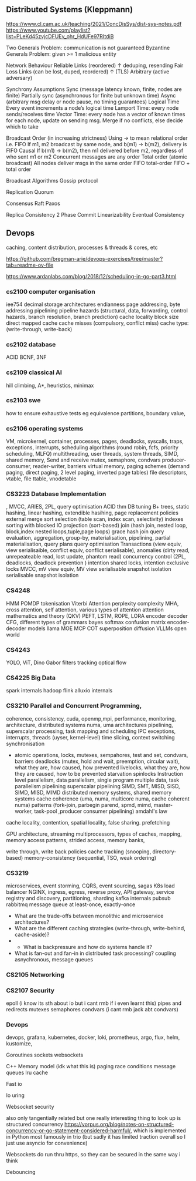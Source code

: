 ## Distributed Systems (Kleppmann)
https://www.cl.cam.ac.uk/teaching/2021/ConcDisSys/dist-sys-notes.pdf
https://www.youtube.com/playlist?list=PLeKd45zvjcDFUEv_ohr_HdUFe97RItdiB

Two Generals Problem: communication is not guaranteed
Byzantine Generals Problem: given >= 1 malicious entity

Network Behaviour
Reliable Links (reordered)
↑ deduping, resending
Fair Loss Links (can be lost, duped, reordered)
↑ (TLS)
Arbitrary (active adversary)

Synchrony Assumptions
Sync (message latency known, finite, nodes are finite)
Partially sync (asynchronous for finite but unknown time)
Async (arbitrary msg delay or node pause, no timing guarantees)
Logical Time
Every event increments a node’s logical time
Lamport Time: every node sends/receives time
Vector Time: every node has a vector of known times for each node, update on sending msg. Merge if no conflicts, else decide which to take

Broadcast Order (in increasing strictness)
Using → to mean relational order i.e.
FIFO
If m1, m2 broadcast by same node, and b(m1) → b(m2), delivery is FIFO
Causal
If b(m1) → b(m2), then m1 delivered before m2, regardless of who sent m1 or m2
Concurrent messages are any order
Total order (atomic broadcast)
All nodes deliver msgs in the same order
FIFO total-order
FIFO + total order

Broadcast Algorithms
Gossip protocol

Replication
Quorum

Consensus
Raft
Paxos

Replica Consistency
2 Phase Commit
Linearizability
Eventual Consistency





##  Devops
caching, content distribution, processes & threads & cores, etc


https://github.com/bregman-arie/devops-exercises/tree/master?tab=readme-ov-file




https://www.ardanlabs.com/blog/2018/12/scheduling-in-go-part3.html

### cs2100 computer organisation
iee754 decimal
storage architectures
endianness
page addressing, byte addressing
pipelining
pipeline hazards (structural, data, forwarding, control hazards, branch resolution, branch prediction)
cache locality
block size
direct mapped cache
cache misses (compulsory, conflict miss)
cache type: (write-through, write-back)

### cs2102 database
ACID
BCNF, 3NF


### cs2109 classical AI
hill climbing, A*, heuristics, minimax

### cs2103 swe
how to ensure exhaustive tests eg equivalence partitions, boundary value, 

### cs2106 operating systems
VM, microkernel, container, processes, pages, deadlocks, syscalls, traps, exceptions, interrupts, scheduling algorithms (round robin, fcfs, priority scheduling, MLFQ)
multithreading, user threads, system threads, SIMD, shared memory, Send and receive
mutex, semaphore, condvars
producer-consumer, reader-writer, barriers
virtual memory, paging schemes (demand paging, direct paging, 2 level paging, inverted page tables)
file descriptors, vtable, file ttable, vnodetable

### CS3223 Database Implementation
, MVCC, ARIES, 2PL, query optimisation
ACID thm
DB tuning
B+ trees, static hashing, linear hashing, extendible hasihing, page replacement policies
external merge sort
selection (table scan, index scan, selectivity)
indexes
sorting with blocked IO
projection (sort-based)
join (hash join, nested loop, block,index nested loops,tuple,page loops)
grace hash join
query evaluation, aggregation, group-by, materialisation, pipelining, partial materialisation,
query plans
query optimisation
Transactions (view equiv, view serialisaible, conflict equiv, conflict serialisable), anomalies (dirty read, unrepeateable read, lost update, phantom read)
concurrency control (2PL, deadlocks, deadlock prevention )
intention shared locks, intention exclusive locks
MVCC, mV view equiv, MV view serialisable
snapshot isolation
serialisable snapshot isolation

### CS4248
HMM
POMDP
tokenisation
Viterbi
Attention
perplexity
complexity
MHA, cross attention, self attention, various types of attention
attention mathematics and theory (QKV)
PEFT, LSTM, ROPE, LORA
encoder decoder
CFG, different types of grammars
bayes
softmax
confusion matrix
encoder-decoder models
llama
MOE
MCP
COT
superposition
diffusion
VLLMs
open world

### CS4243
YOLO, ViT, Dino
Gabor filters
tracking
optical flow


### CS4225 Big Data
spark internals
hadoop
flink
alluxio internals

### CS3210 Parallel and Concurrent Programming, 
coherence, consistency, cuda, openmp,mpi, performance, monitoring, architecture, distributed systems
numa, uma architectures
pipelining, superscalar processing, task mapping and scheduling
IPC
exceptions, interrupts, threads (uyser, kernel-level)
time slicing, context switching
synchronisation
- atomic operations, locks, mutexes, sempahores, test and set, condvars, barriers
deadlocks (mutex, hold and wait, preemption, circular wait), what they are, how caused, how prevented 
livelocks, what they are, how they are caused, how to be prevented
starvation
spinlocks
Instruction level parallelism, data parallelism, single program multiple data, task parallelism
pipelining
superscalar pipelining
SIMD, SMT, MISD, SISD, SIMD, MISD, MIMD
distributed memory systems, shared memory systems
cache coherence (uma, numa, multicore numa, cache coherent numa)
patterns (fork-join, parbegin parend, spmd, mimd, master-worker, task-pool ,producer consumer pipelining)
amdahl's law

cache locality, contention, spatial locality, false sharing. prefetching

GPU architecture, streaming multiprocessors, types of caches, mapping, memory access patterns, strided access, memory banks, 

write through, write back policies
cache tracking (snooping, directory-based)
memory-consistency (sequential, TSO, weak ordering)


###  CS3219 
microservices, event storming, CQRS, event sourcing, sagas
K8s
load balancer
NGINX, ingress, egress, reverse proxy, API gateway, service registry and discovery, partitioning, sharding
kafka internals 
pubsub
rabbitmq
message queue at least-once, exactly-once
- What are the trade-offs between monolithic and microservice architectures?
- What are the different caching strategies (write-through, write-behind, cache-aside)?
- - What is backpressure and how do systems handle it?
- What is fan-out and fan-in in distributed task processing?
coupling asnychronous, message queues




### CS2105  Networking

### CS2107 Security



epoll (i know its sth about io but i cant rmb if i even learnt this)
pipes and redirects
mutexes semaphores condvars (i cant rmb jack abt condvars)

### Devops 
devops, grafana, kubernetes, docker, loki, prometheus, argo, flux, helm, kustomize,




Goroutines sockets websockets


C++ Memory model (idk what this is)
paging
race conditions
message queues
lru cache


Fast io

Io uring



Websocket security



also only tangentially related but one really interesting thing to look up is structured concurrency https://vorpus.org/blog/notes-on-structured-concurrency-or-go-statement-considered-harmful/, which is implemented in Python most famously in trio (but sadly it has limited traction overall so I just use asyncio for convenience)



Websockets do run thru https, so they can be secured in the same way i think

Debouncing





